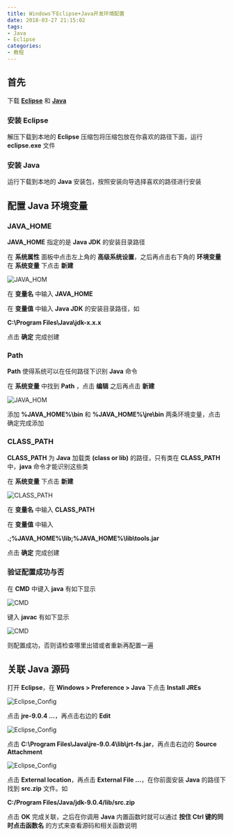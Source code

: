 ```yaml
---
title: Windows下Eclipse+Java开发环境配置
date: 2018-03-27 21:15:02
tags:
- Java
- Eclipse
categories:
- 教程
---
```


## 首先

下载 **[Eclipse](https://www.eclipse.org/downloads/eclipse-packages/)** 和 **[Java](http://www.oracle.com/technetwork/java/javase/downloads/index.html)**

### 安装 Eclipse

解压下载到本地的 **Eclipse** 压缩包将压缩包放在你喜欢的路径下面，运行 **eclipse.exe** 文件

### 安装 Java

运行下载到本地的 **Java** 安装包，按照安装向导选择喜欢的路径进行安装

## 配置 Java 环境变量

### JAVA_HOME

**JAVA_HOME** 指定的是 **Java JDK** 的安装目录路径

在 **系统属性** 面板中点击左上角的 **高级系统设置**，之后再点击右下角的 **环境变量** 在 **系统变量** 下点击 **新建**

![JAVA_HOM](Windows下Eclipse+Java开发环境配置/JAVA_HOME.PNG)

在 **变量名** 中输入 **JAVA_HOME**

在 **变量值** 中输入 **Java JDK** 的安装目录路径，如

**C:\Program Files\Java\jdk-x.x.x**

点击 **确定** 完成创建

### Path

**Path** 使得系统可以在任何路径下识别 **Java** 命令

在 **系统变量** 中找到 **Path** ，点击 **编辑** 之后再点击 **新建**

![JAVA_HOM](Windows下Eclipse+Java开发环境配置/Path.PNG)

添加 **%JAVA_HOME%\bin** 和 **%JAVA_HOME%\jre\bin** 两条环境变量，点击确定完成添加

### CLASS_PATH

**CLASS_PATH** 为 **Java** 加载类 **(class or lib)** 的路径，只有类在 **CLASS_PATH** 中，**java** 命令才能识别这些类

在 **系统变量** 下点击 **新建**

![CLASS_PATH](Windows下Eclipse+Java开发环境配置/CLASS_PATH.PNG)

在 **变量名** 中输入 **CLASS_PATH**

在 **变量值** 中输入

**.;%JAVA_HOME%\lib;%JAVA_HOME%\lib\tools.jar**

点击 **确定** 完成创建

### 验证配置成功与否

在 **CMD** 中键入 **java** 有如下显示

![CMD](Windows下Eclipse+Java开发环境配置\CMD0.PNG)

键入 **javac** 有如下显示

![CMD](Windows下Eclipse+Java开发环境配置\CMD1.PNG)

则配置成功，否则请检查哪里出错或者重新再配置一遍

## 关联 Java 源码

打开 **Eclipse**，在 **Windows > Preference > Java** 下点击 **Install JREs**

![Eclipse_Config](Windows下Eclipse+Java开发环境配置\Eclipse_Config0.PNG)

点击 **jre-9.0.4 ...**，再点击右边的 **Edit**

![Eclipse_Config](Windows下Eclipse+Java开发环境配置\Eclipse_Config1.PNG)

点击 **C:\Program Files\Java\jre-9.0.4\lib\jrt-fs.jar**，再点击右边的 **Source Attachment**

![Eclipse_Config](Windows下Eclipse+Java开发环境配置\Eclipse_Config2.PNG)

点击 **External location**，再点击 **External File ...**，在你前面安装 **Java** 的路径下找到 **src.zip** 文件。如

**C:/Program Files/Java/jdk-9.0.4/lib/src.zip**

点击 **OK** 完成关联，之后在你调用 **Java** 内置函数时就可以通过 **按住 Ctrl 键的同时点击函数名** 的方式来查看源码和相关函数说明

